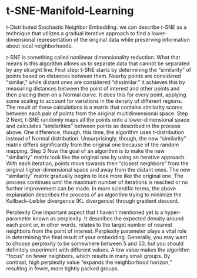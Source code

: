 # t-SNE-Manifold-Learning
t-Distributed Stochastic Neighbor Embedding. 
we can describe t-SNE as a technique that utilizes a gradual iterative approach to find a lower-dimensional representation of the original data while preserving information about local neighborhoods.

t-SNE is something called nonlinear dimensionality reduction. What that means is this algorithm allows us to separate data that cannot be separated by any straight line. 
First step: 
t-SNE starts by determining the “similarity” of points based on distances between them. Nearby points are considered “similar,” while distant ones are considered “dissimilar.”
It achieves this by measuring distances between the point of interest and other points and then placing them on a Normal curve. It does this for every point, applying some scaling to account for variations in the density of different regions. The result of these calculations is a matrix that contains similarity scores between each pair of points from the original multidimensional space.
Step 2
Next, t-SNE randomly maps all the points onto a lower-dimensional space and calculates “similarities” between points as described in the process above. One difference, though, this time, the algorithm uses t-distribution instead of Normal distribution. Unsurprisingly, though, the new “similarity” matrix differs significantly from the original one because of the random mapping. 
Step 3
Now the goal of an algorithm is to make the new “similarity” matrix look like the original one by using an iterative approach. With each iteration, points move towards their “closest neighbors” from the original higher-dimensional space and away from the distant ones.
The new “similarity” matrix gradually begins to look more like the original one. The process continues until the maximum number of iterations is reached or no further improvement can be made.
In more scientific terms, the above explanation describes the process of an algorithm trying to minimize the Kullback–Leibler divergence (KL divergence) through gradient descent.

Perplexity
One important aspect that I haven’t mentioned yet is a hyper-parameter known as perplexity. It describes the expected density around each point or, in other words, relates to the target number of nearest neighbors from the point of interest.
Perplexity parameter plays a vital role in determining the final result of your embedding. Generally, you may want to choose perplexity to be somewhere between 5 and 50, but you should definitely experiment with different values.
A low value makes the algorithm “focus” on fewer neighbors, which results in many small groups. By contrast, high perplexity value “expands the neighborhood horizon,” resulting in fewer, more tightly packed groups.



